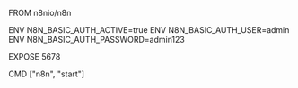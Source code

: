 FROM n8nio/n8n

ENV N8N_BASIC_AUTH_ACTIVE=true
ENV N8N_BASIC_AUTH_USER=admin
ENV N8N_BASIC_AUTH_PASSWORD=admin123

EXPOSE 5678

CMD ["n8n", "start"]
